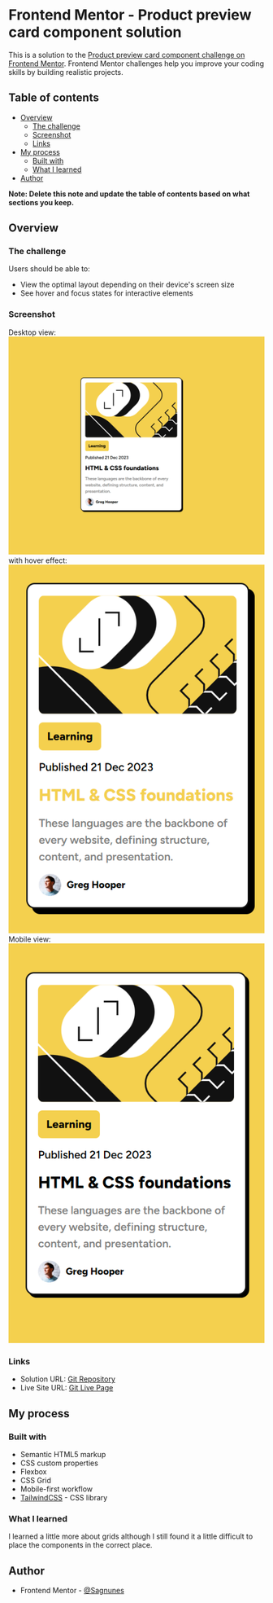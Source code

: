 # Frontend Mentor - Product preview card component solution

This is a solution to
the [Product preview card component challenge on Frontend Mentor](https://www.frontendmentor.io/challenges/product-preview-card-component-GO7UmttRfa).
Frontend Mentor challenges help you improve your coding skills by building realistic projects.

## Table of contents

- [Overview](#overview)
    - [The challenge](#the-challenge)
    - [Screenshot](#screenshot)
    - [Links](#links)
- [My process](#my-process)
    - [Built with](#built-with)
    - [What I learned](#what-i-learned)
- [Author](#author)

**Note: Delete this note and update the table of contents based on what sections you keep.**

## Overview

### The challenge

Users should be able to:

- View the optimal layout depending on their device's screen size
- See hover and focus states for interactive elements

### Screenshot
Desktop view:
![desktop.png](design%2Fscreenshots%2Fdesktop.png)
with hover effect:
![hover_effect.png](design%2Fscreenshots%2Fhover_effect.png)
Mobile view:
![mobile.png](design%2Fscreenshots%2Fmobile.png)

### Links

- Solution URL: [Git Repository](https://github.com/Sagnunes/frontend-blogPreviewCard.git)
- Live Site URL: [Git Live Page](https://github.com/Sagnunes/frontend-blogPreviewCard/src/index.html)

## My process

### Built with

- Semantic HTML5 markup
- CSS custom properties
- Flexbox
- CSS Grid
- Mobile-first workflow
- [TailwindCSS](https://tailwindcss.com/) - CSS library

### What I learned

I learned a little more about grids although I still found it a little difficult to place the components in the correct
place.

## Author

- Frontend Mentor - [@Sagnunes](https://www.frontendmentor.io/profile/Sagnunes)
